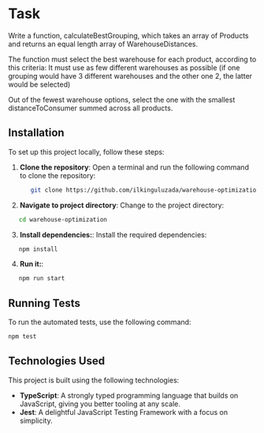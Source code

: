 # Task

Write a function, calculateBestGrouping, which takes an array of Products and returns an equal length array of WarehouseDistances.

The function must select the best warehouse for each product, according to this criteria:
It must use as few different warehouses as possible (if one grouping would have 3 different warehouses and the other one 2, the latter would be selected)

Out of the fewest warehouse options, select the one with the smallest distanceToConsumer summed across all products.

## Installation

To set up this project locally, follow these steps:

1. **Clone the repository**:
   Open a terminal and run the following command to clone the repository:

    ```bash
       git clone https://github.com/ilkinguluzada/warehouse-optimization
    ```

2. **Navigate to project directory**:
   Change to the project directory:

```bash
   cd warehouse-optimization
```

3. **Install dependencies:**:
   Install the required dependencies:

```bash
   npm install
```

4. **Run it:**:

```bash
   npm run start
```

## Running Tests

To run the automated tests, use the following command:

```bash
npm test
```

## Technologies Used

This project is built using the following technologies:

-   **TypeScript**: A strongly typed programming language that builds on JavaScript, giving you better tooling at any scale.
-   **Jest**: A delightful JavaScript Testing Framework with a focus on simplicity.
